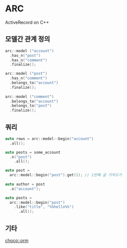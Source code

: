 # ARC

ActiveRecord on C++

모델간 관계 정의
----
```C++
arc::model ("account")
  .has_n("post")
  .has_n("comment")
  .finalize();

arc::model ("post")
  .has_n("comment")
  .belongs_to("account")
  .finalize();
  
arc::model ("comment")
  .belongs_to("account")
  .belongs_to("post")
  .finalize();
```

쿼리
----
```C++
auto rows = arc::model::begin("account")
  .all();
```
```C++
auto posts = some_account
  .n("post")
    .all();
```
```C++
auto post = 
  arc::model::begin("post").get(1); // 1번째 글 가져오기
  
auto author = post
  .o("account");
```
```C++
auto posts =
  arc::model::begin("post")
    .like("title", "%%hello%%")
      .all();
```


기타
----
[choco::orm](https://github.com/pjc0247/choco_for_nnext/tree/master/src/choco_2/choco/orm)
